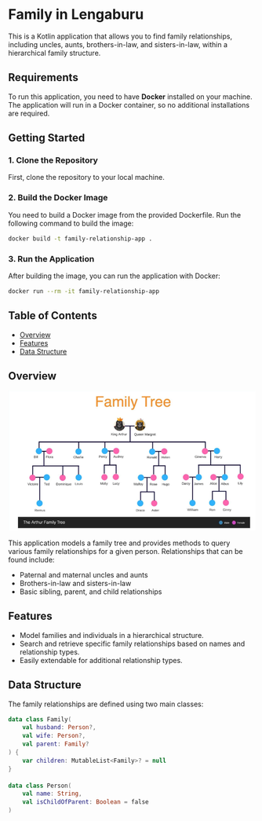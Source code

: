 # Family in Lengaburu

This is a Kotlin application that allows you to find family relationships, including uncles, aunts, brothers-in-law, and
sisters-in-law, within a hierarchical family structure.

## Requirements

To run this application, you need to have **Docker** installed on your machine. The application will run in a Docker
container, so no additional installations are required.

## Getting Started

### 1. Clone the Repository

First, clone the repository to your local machine.

### 2. Build the Docker Image

You need to build a Docker image from the provided Dockerfile. Run the following command to build the image:

```bash
docker build -t family-relationship-app .
```

### 3. Run the Application

After building the image, you can run the application with Docker:

```bash
docker run --rm -it family-relationship-app
```

## Table of Contents

- [Overview](#overview)
- [Features](#features)
- [Data Structure](#data-structure)

## Overview

![img.png](family-tree.png)

This application models a family tree and provides methods to query various family relationships for a given person.
Relationships that can be found include:

- Paternal and maternal uncles and aunts
- Brothers-in-law and sisters-in-law
- Basic sibling, parent, and child relationships

## Features

- Model families and individuals in a hierarchical structure.
- Search and retrieve specific family relationships based on names and relationship types.
- Easily extendable for additional relationship types.

## Data Structure

The family relationships are defined using two main classes:

```kotlin
data class Family(
    val husband: Person?,
    val wife: Person?,
    val parent: Family?
) {
    var children: MutableList<Family>? = null
}

data class Person(
    val name: String,
    val isChildOfParent: Boolean = false
)
